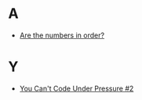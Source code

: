 # A
- [Are the numbers in order?](./areTheNumbersInOrder)

# Y
- [You Can't Code Under Pressure #2](./youCantCodeUnderPressure2)